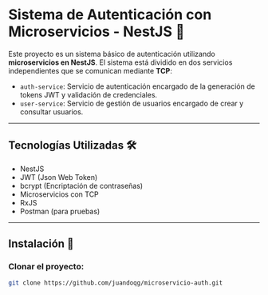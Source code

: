 # Sistema de Autenticación con Microservicios - NestJS 🚀

Este proyecto es un sistema básico de autenticación utilizando **microservicios en NestJS**. El sistema está dividido en dos servicios independientes que se comunican mediante **TCP**:

- `auth-service`: Servicio de autenticación encargado de la generación de tokens JWT y validación de credenciales.
- `user-service`: Servicio de gestión de usuarios encargado de crear y consultar usuarios.

---

## Tecnologías Utilizadas 🛠️
- NestJS
- JWT (Json Web Token)
- bcrypt (Encriptación de contraseñas)
- Microservicios con TCP
- RxJS
- Postman (para pruebas)

---

## Instalación 🔧

### Clonar el proyecto:
```bash
git clone https://github.com/juandoqg/microservicio-auth.git
